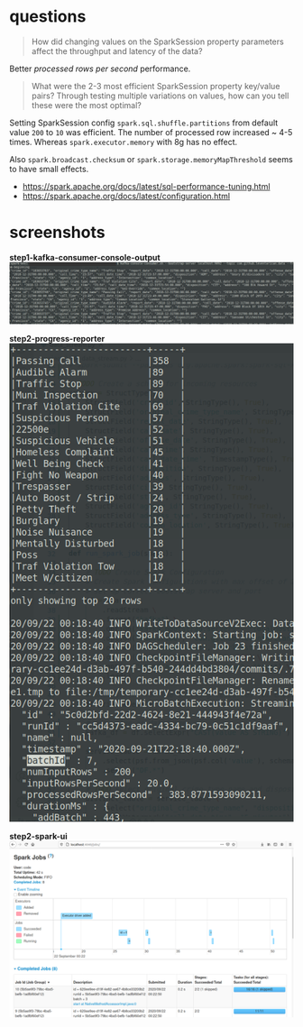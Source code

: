 # questions
> How did changing values on the SparkSession property parameters affect the throughput and latency of the data?

Better _processed rows per second_ performance.

> What were the 2-3 most efficient SparkSession property key/value pairs? Through testing multiple variations on values, how can you tell these were the most optimal?

Setting SparkSession config `spark.sql.shuffle.partitions` from default value `200` to `10` was efficient. The number of processed row increased ~ 4-5 times. Whereas `spark.executor.memory` with 8g has no effect.

Also `spark.broadcast.checksum` or `spark.storage.memoryMapThreshold` seems to have small effects.

* https://spark.apache.org/docs/latest/sql-performance-tuning.html
* https://spark.apache.org/docs/latest/configuration.html

# screenshots
__step1-kafka-consumer-console-output__
![step1-kafka-consumer-console-output](project/step1-kafka-consumer-console-output.png)

__step2-progress-reporter__
![step2-progress-reporter](project/step2-progress-reporter.png)

__step2-spark-ui__
![step2-spark-ui](project/step2-spark-ui.png)
